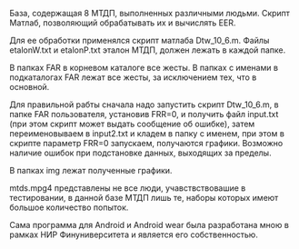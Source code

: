 База, содержащая 8 МТДП, выполненных различными людьми. Скрипт Матлаб, позволяющий обрабатывать их и вычислять EER.

Для ее обработки применялся скрипт матлаба Dtw_10_6.m. Файлы etalonW.txt и etalonP.txt
 эталон МТДП, должен лежать в каждой папке.
 
В папках FAR в корневом каталоге все жесты. В папках с именами в подкаталогах FAR лежат все жесты, за исключением тех, что в основной. 

Для правильной рабты сначала надо запустить скрипт Dtw_10_6.m, в папке FAR пользователя, установив FRR=0, и получить файл input.txt (при этом скрипт может выдать сообщение об ошибке), затем переименовываем в input2.txt и кладем в папку с именем, при этом в скрипте параметр FRR=0 запускаем, получаются графики. Возможно наличие ошибок при подстановке данных, выходящих за пределы. 
 
В папках img лежат полученные графики. 

mtds.mpg4 представлены не все люди, учавствствовашие в тестировании, в данной базе МТДП лишь те, наборы которых имеют большое количество попыток.

Сама программа для Android и Android wear была разработана мною в рамках НИР Финуниверситета и является его собственностью.
